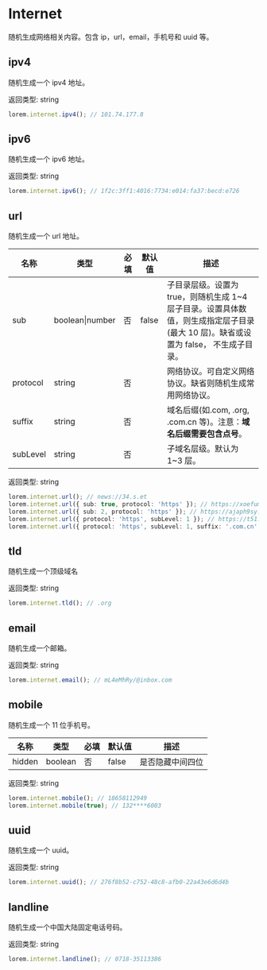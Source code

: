 # Internet

随机生成网络相关内容。包含 ip，url，email，手机号和 uuid 等。

## ipv4

随机生成一个 ipv4 地址。

返回类型: string

```ts
lorem.internet.ipv4(); // 101.74.177.8
```

## ipv6

随机生成一个 ipv6 地址。

返回类型: string

```ts
lorem.internet.ipv6(); // 1f2c:3ff1:4016:7734:e014:fa37:becd:e726
```

## url

随机生成一个 url 地址。

| 名称 | 类型 | 必填 | 默认值 | 描述 |
| --- | --- | --- | --- | --- |
| sub | boolean\|number | 否 | false | 子目录层级。设置为 true，则随机生成 1~4 层子目录。设置具体数值，则生成指定层子目录(最大 10 层)。缺省或设置为 false， 不生成子目录。 |
| protocol | string | 否 |  | 网络协议。可自定义网络协议。缺省则随机生成常用网络协议。 |
| suffix | string | 否 |  | 域名后缀(如.com, .org, .com.cn 等)。注意：**域名后缀需要包含点号**。 |
| subLevel | string | 否 |  | 子域名层级。默认为 1~3 层。 |

返回类型: string

```ts
lorem.internet.url(); // news://34.s.et
lorem.internet.url({ sub: true, protocol: 'https' }); // https://xoefumbzt.hk.cn/kccg
lorem.internet.url({ sub: 2, protocol: 'https' }); // https://ajaph9sy.g3ei.d2xj9og8p.idv
lorem.internet.url({ protocol: 'https', subLevel: 1 }); // https://t51.aero
lorem.internet.url({ protocol: 'https', subLevel: 1, suffix: '.com.cn' }); // https://lpr.com.cn
```

## tld

随机生成一个顶级域名

返回类型: string

```ts
lorem.internet.tld(); // .org
```

## email

随机生成一个邮箱。

返回类型: string

```ts
lorem.internet.email(); // mL4eMhRy/@inbox.com
```

## mobile

随机生成一个 11 位手机号。

| 名称   | 类型    | 必填 | 默认值 | 描述             |
| ------ | ------- | ---- | ------ | ---------------- |
| hidden | boolean | 否   | false  | 是否隐藏中间四位 |

返回类型: string

```ts
lorem.internet.mobile(); // 18658112949
lorem.internet.mobile(true); // 132****6003
```

## uuid

随机生成一个 uuid。

返回类型: string

```ts
lorem.internet.uuid(); // 276f8b52-c752-48c8-afb0-22a43e6d6d4b
```

## landline

随机生成一个中国大陆固定电话号码。

返回类型: string

```ts
lorem.internet.landline(); // 0718-35113386
```
